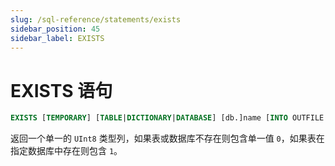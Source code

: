 ```yaml
---
slug: /sql-reference/statements/exists
sidebar_position: 45
sidebar_label: EXISTS
---
```



# EXISTS 语句

``` sql
EXISTS [TEMPORARY] [TABLE|DICTIONARY|DATABASE] [db.]name [INTO OUTFILE filename] [FORMAT format]
```

返回一个单一的 `UInt8` 类型列，如果表或数据库不存在则包含单一值 `0`，如果表在指定数据库中存在则包含 `1`。

